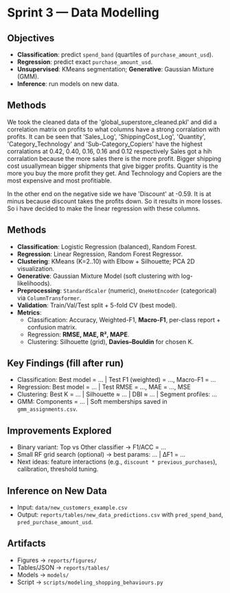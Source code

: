 # Sprint 3 — Data Modelling

## Objectives
- **Classification**: predict `spend_band` (quartiles of `purchase_amount_usd`).
- **Regression**: predict exact `purchase_amount_usd`.
- **Unsupervised**: KMeans segmentation; **Generative**: Gaussian Mixture (GMM).
- **Inference**: run models on new data.

## Methods
We took the cleaned data of the 'global_superstore_cleaned.pkl' and did a correlation matrix on profits to what columns have a strong corralation with profits.
It can be seen that 'Sales_Log', 'ShippingCost_Log', 'Quantity', 'Category_Technology' and 'Sub-Category_Copiers' have the highest corralations at 0.42, 0.40, 0.16, 0.16 and 0.12 respectively
Sales got a hih corralation because the more sales there is the more profit. Bigger shipping cost usuallymean bigger shipments that give bigger profits. Quantity is the more you buy the more profit they get. And Technology and Copiers are the most expensive and most profitiable.

In the other end on the negative side we have 'Discount' at -0.59. It is at minus because discount takes the profits down. So it results in more losses.
So i have decided to make the linear regression with these columns. 

## Methods
- **Classification**: Logistic Regression (balanced), Random Forest.
- **Regression**: Linear Regression, Random Forest Regressor.
- **Clustering**: KMeans (K=2..10) with Elbow + Silhouette; PCA 2D visualization.
- **Generative**: Gaussian Mixture Model (soft clustering with log-likelihoods).
- **Preprocessing**: `StandardScaler` (numeric), `OneHotEncoder` (categorical) via `ColumnTransformer`.
- **Validation**: Train/Val/Test split + 5-fold CV (best model).
- **Metrics**:
  - Classification: Accuracy, Weighted-F1, **Macro-F1**, per-class report + confusion matrix.
  - Regression: **RMSE, MAE, R², MAPE**.
  - Clustering: Silhouette (grid), **Davies–Bouldin** for chosen K.

## Key Findings (fill after run)
- Classification: Best model = … | Test F1 (weighted) = …, Macro-F1 = …
- Regression: Best model = … | Test RMSE = …, MAE = …, MSE
- Clustering: Best K = … | Silhouette ≈ … | DBI ≈ … | Segment profiles: …
- GMM: Components = … | Soft memberships saved in `gmm_assignments.csv`.

## Improvements Explored
- Binary variant: Top vs Other classifier → F1/ACC = …
- Small RF grid search (optional) → best params: … | ΔF1 = …
- Next ideas: feature interactions (e.g., `discount * previous_purchases`), calibration, threshold tuning.

## Inference on New Data
- Input: `data/new_customers_example.csv`
- Output: `reports/tables/new_data_predictions.csv` with `pred_spend_band`, `pred_purchase_amount_usd`.

## Artifacts
- Figures → `reports/figures/`
- Tables/JSON → `reports/tables/`
- Models → `models/`
- Script → `scripts/modeling_shopping_behaviours.py`
